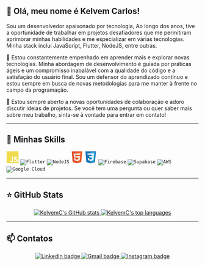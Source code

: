 ## 💜 Olá, meu nome é Kelvem Carlos!

Sou um desenvolvedor apaixonado por tecnologia, Ao longo dos anos, tive a oportunidade de trabalhar em projetos desafiadores que me permitiram aprimorar minhas habilidades e me especializar em várias tecnologias. Minha stack inclui JavaScript, Flutter, NodeJS, entre outras.

🔭 Estou constantemente empenhado em aprender mais e explorar novas tecnologias. Minha abordagem de desenvolvimento é guiada por práticas ágeis e um compromisso inabalável com a qualidade do código e a satisfação do usuário final. Sou um defensor do aprendizado contínuo e estou sempre em busca de novas metodologias para me manter à frente no campo da programação.

💬 Estou sempre aberto a novas oportunidades de colaboração e adoro discutir ideias de projetos. Se você tem uma pergunta ou quer saber mais sobre meu trabalho, sinta-se à vontade para entrar em contato!


---

## 🚀 Minhas Skills

<code><img height="32" src="https://raw.githubusercontent.com/devicons/devicon/master/icons/javascript/javascript-plain.svg" alt="JavaScript"/></code>
<code><img height="32" src="https://cdn.jsdelivr.net/gh/devicons/devicon@latest/icons/flutter/flutter-original.svg" alt="Flutter"/></code>
<code><img height="32" src="https://cdn.jsdelivr.net/gh/devicons/devicon/icons/nodejs/nodejs-original.svg" alt="NodeJS"/></code>
<code><img height="32" src="https://raw.githubusercontent.com/devicons/devicon/master/icons/html5/html5-original.svg" alt="HTML5"/></code>
<code><img height="32" src="https://raw.githubusercontent.com/devicons/devicon/master/icons/css3/css3-original.svg" alt="CSS3"/></code>
<code><img height="32" src="https://cdn.jsdelivr.net/gh/devicons/devicon@latest/icons/firebase/firebase-original.svg" alt="Firebase"/></code>
<code><img height="32" src="https://cdn.jsdelivr.net/gh/devicons/devicon@latest/icons/supabase/supabase-original.svg" alt="Supabase"/></code>
<code><img height="32" src="https://cdn.jsdelivr.net/gh/devicons/devicon@latest/icons/amazonwebservices/amazonwebservices-plain-wordmark.svg" alt="AWS"/></code>
<code><img height="32" src="https://cdn.jsdelivr.net/gh/devicons/devicon@latest/icons/googlecloud/googlecloud-original.svg" alt="Google Cloud"/></code>

---

## ⭐ GitHub Stats

<div align="center">
  <a href="https://github.com/KelvemC">
    <img height="180em" src="https://github-readme-stats.vercel.app/api?username=KelvemC&show_icons=true&theme=dracula&include_all_commits=true&count_private=true" alt="KelvemC's GitHub stats"/>
    <img height="180em" src="https://github-readme-stats.vercel.app/api/top-langs/?username=KelvemC&layout=compact&langs_count=7&theme=dracula" alt="KelvemC's top languages"/>
  </a>
</div>

---

## 📫 Contatos

<div align="center">
  <a href="https://www.linkedin.com/in/kelvem-carlos-604b13222" target="_blank">
    <img src="https://img.shields.io/badge/-LinkedIn-%230077B5?style=for-the-badge&logo=linkedin&logoColor=white" target="_blank" alt="LinkedIn badge">
  </a>
  <a href="mailto:kelvemcif@gmail.com" target="_blank">
    <img src="https://img.shields.io/badge/-Gmail-%23333?style=for-the-badge&logo=gmail&logoColor=white" target="_blank" alt="Gmail badge">
  </a>
  <a href="https://www.instagram.com/kelvemcarlosf/" target="_blank">
    <img src="https://img.shields.io/badge/Instagram-E4405F?style=for-the-badge&logo=instagram&logoColor=white" target="_blank" alt="Instagram badge">
  </a>
</div>

